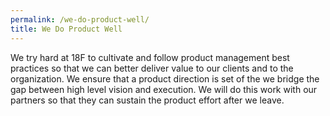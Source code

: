 ```yaml
---
permalink: /we-do-product-well/
title: We Do Product Well
---
```

We try hard at 18F to cultivate and follow product management best practices so that we can better deliver value to our clients and to the organization. We ensure that a product direction is set of the we bridge the gap between high level vision and execution. We will do this work with our partners so that they can sustain the product effort after we leave.
